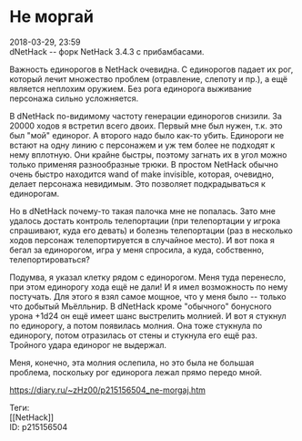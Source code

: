 Не моргай
==========

   
 2018-03-29, 23:59   
  dNetHack -- форк NetHack 3.4.3 с прибамбасами.   
   
 Важность единорогов в NetHack очевидна. С единорогов падает их рог, который лечит множество проблем (отравление, слепоту и пр.), а ещё является неплохим оружием. Без рога единорога выживание персонажа сильно усложняется.   
   
 В dNetHack по-видимому частоту генерации единорогов снизили. За 20000 ходов я встретил всего двоих. Первый мне был нужен, т.к. это был "мой" единорог. А второго надо было как-то убить. Единороги не встают на одну линию с персонажем и уж тем более не подходят к нему вплотную. Они крайне быстры, поэтому загнать их в угол можно только применяя разнообразные трюки. В простом NetHack обычно очень быстро находится wand of make invisible, которая, очевидно, делает персонажа невидимым. Это позволяет подкрадываться к единорогам.   
   
 Но в dNetHack почему-то такая палочка мне не попалась. Зато мне удалось достать контроль телепортации (при телепортации у игрока спрашивают, куда его девать) и болезнь телепортации (раз в несколько ходов персонаж телепортируется в случайное место). И вот пока я бегал за единорогом, игра у меня спросила, а куда, собственно, телепортироваться?   
   
 Подумва, я указал клетку рядом с единорогом. Меня туда перенесло, при этом единорогу хода ещё не дали! И я имел возможность по нему постучать. Для этого я взял самое мощное, что у меня было -- только что добытый Мьёлльнир. В dNetHack кроме "обычного" бонусного урона +1d24 он ещё имеет шанс выстрелить молнией. И вот я стукнул по единорогу, а потом появилась молния. Она тоже стукнула по единорогу, потом отразилась от стены и стукнула его ещё раз. Тройного удара единорог не выдержал.   
   
 Меня, конечно, эта молния ослепила, но это была не большая проблема, поскольку рог единорога лежал прямо передо мной.   
    
 <https://diary.ru/~zHz00/p215156504_ne-morgaj.htm>   
   
 Теги:   
 [[NetHack]]   
 ID: p215156504
